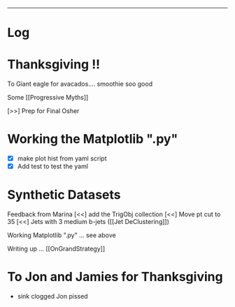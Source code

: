 

---

# Log

# Thanksgiving !! 

To Giant eagle for avacados.... smoothie soo good

Some [[Progressive Myths]]

[>>] Prep for Final Osher

# Working the Matplotlib ".py"
- [x]  make plot hist from yaml script
- [x]  Add test to test the yaml 

# Synthetic Datasets 
Feedback from Marina
[<<] add the TrigObj collection
[<<] Move pt cut to 35
[<<] Jets with 3 medium b-jets
([[Jet DeClustering]])

Working Matplotlib ".py" ... see above


Writing up ... [[OnGrandStrategy]]

# To Jon and Jamies for Thanksgiving 
- sink clogged Jon pissed



